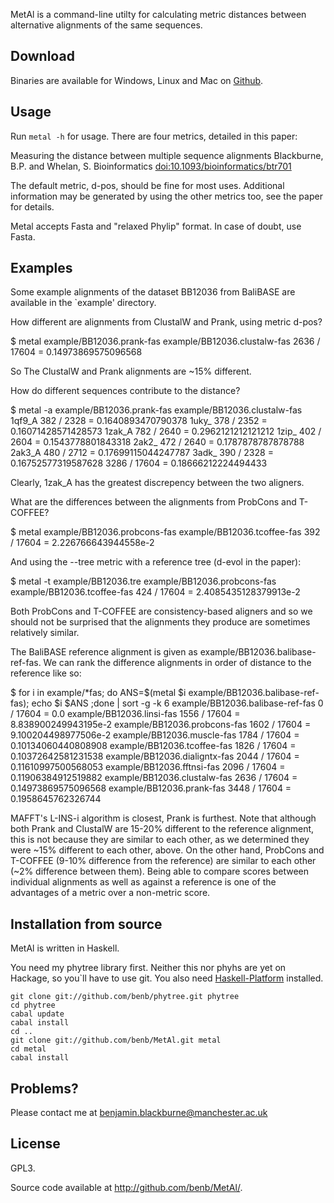 MetAl is a command-line utilty for calculating metric distances between
alternative alignments of the same sequences.

## Download

Binaries are available for Windows, Linux and Mac on [Github](https://github.com/benb/EvoHaskell/downloads).

## Usage

Run `metal -h` for usage. There are four metrics, detailed in this paper:

   Measuring the distance between multiple sequence alignments 
   Blackburne, B.P. and Whelan, S.
   Bioinformatics
   [doi:10.1093/bioinformatics/btr701](http://dx.doi.org/10.1093/bioinformatics/btr701)


The default metric, d-pos, should be fine for most uses. Additional information
may be generated by using the other metrics too, see the paper for details.

Metal accepts Fasta and "relaxed Phylip" format. In case of doubt, use Fasta.

## Examples

Some example alignments of the dataset BB12036 from BaliBASE are available in
the `example' directory.

How different are alignments from ClustalW and Prank, using metric d-pos?

   $ metal example/BB12036.prank-fas example/BB12036.clustalw-fas
   2636 / 17604 = 0.14973869575096568

So The ClustalW and Prank alignments are ~15% different.

How do different sequences contribute to the distance?

   $ metal -a example/BB12036.prank-fas example/BB12036.clustalw-fas
   1qf9_A 382 / 2328 = 0.1640893470790378
   1uky_ 378 / 2352 = 0.16071428571428573
   1zak_A 782 / 2640 = 0.2962121212121212
   1zip_ 402 / 2604 = 0.1543778801843318
   2ak2_ 472 / 2640 = 0.1787878787878788
   2ak3_A 480 / 2712 = 0.17699115044247787
   3adk_ 390 / 2328 = 0.16752577319587628
   3286 / 17604 = 0.18666212224494433

Clearly, 1zak_A has the greatest discrepency between the two aligners.

What are the differences between the alignments from ProbCons and T-COFFEE?

   $ metal example/BB12036.probcons-fas example/BB12036.tcoffee-fas
   392 / 17604 = 2.226766643944558e-2

And using the --tree metric with a reference tree (d-evol in the paper):

   $ metal -t example/BB12036.tre example/BB12036.probcons-fas example/BB12036.tcoffee-fas 
   424 / 17604 = 2.4085435128379913e-2
 
Both ProbCons and T-COFFEE are consistency-based aligners and so we should not
be surprised that the alignments they produce are sometimes relatively similar.

The BaliBASE reference alignment is given as example/BB12036.balibase-ref-fas.
We can rank the difference alignments in order of distance to the reference
like so:

   $ for i in example/*fas; do ANS=$(metal $i example/BB12036.balibase-ref-fas); echo $i $ANS ;done | sort -g -k 6 
   example/BB12036.balibase-ref-fas 0 / 17604 = 0.0
   example/BB12036.linsi-fas 1556 / 17604 = 8.838900249943195e-2
   example/BB12036.probcons-fas 1602 / 17604 = 9.100204498977506e-2
   example/BB12036.muscle-fas 1784 / 17604 = 0.10134060440808908
   example/BB12036.tcoffee-fas 1826 / 17604 = 0.10372642581231538
   example/BB12036.dialigntx-fas 2044 / 17604 = 0.11610997500568053
   example/BB12036.fftnsi-fas 2096 / 17604 = 0.11906384912519882
   example/BB12036.clustalw-fas 2636 / 17604 = 0.14973869575096568
   example/BB12036.prank-fas 3448 / 17604 = 0.1958645762326744

MAFFT's L-INS-i algorithm is closest, Prank is furthest. Note that although
both Prank and ClustalW are 15-20% different to the reference alignment, this
is not because they are similar to each other, as we determined they were ~15%
different to each other, above. On the other hand, ProbCons and T-COFFEE (9-10%
difference from the reference) are similar to each other (~2% difference
between them). Being able to compare scores between individual alignments as
well as against a reference is one of the advantages of a metric over a
non-metric score.

## Installation from source

MetAl is written in Haskell. 

You need my phytree library first. Neither this nor phyhs are yet on
Hackage, so you`ll have to use git. You also need
[Haskell-Platform](http://haskell.org/platform) installed.

    git clone git://github.com/benb/phytree.git phytree
    cd phytree
    cabal update
    cabal install
    cd ..
    git clone git://github.com/benb/MetAl.git metal
    cd metal
    cabal install
            
## Problems?

Please contact me at <benjamin.blackburne@manchester.ac.uk>

## License

GPL3.

Source code available at http://github.com/benb/MetAl/.

